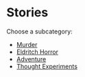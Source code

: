 # Stories

Choose a subcategory:

- [Murder](murder/)
- [Eldritch Horror](stories/eldritch-horror/)
- [Adventure](stories/adventure/)
- [Thought Experiments](stories/thought-experiments/)
